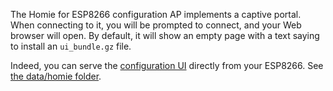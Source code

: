 The Homie for ESP8266 configuration AP implements a captive portal. When connecting to it, you will be prompted to connect, and your Web browser will open. By default, it will show an empty page with a text saying to install an `ui_bundle.gz` file.

Indeed, you can serve the [configuration UI](http://marvinroger.github.io/homie-esp8266/configurators/v2/) directly from your ESP8266. See [the data/homie folder](https://github.com/marvinroger/homie-esp8266/tree/develop/data/homie).

